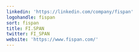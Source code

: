 ```yaml
---
linkedin: 'https://linkedin.com/company/fispan'
logohandle: fispan
sort: fispan
title: FI.SPAN
twitter: FI_SPAN
website: 'https://www.fispan.com/'
---
```

